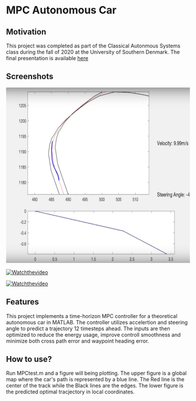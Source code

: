 # MPC Autonomous Car

## Motivation
This project was completed as part of the Classical Autonmous Systems class during the fall of 2020 at the University of Southern Denmark. The final presentation is available [here](FinalPresentation.pdf)

## Screenshots
<img src="./Overleaf pictures/MPC Plot.png" width="854" height="480" />

[![Watchthevideo](https://img.youtube.com/vi/tzgKwV1jZkw/0.jpg)](https://www.youtube.com/watch?v=tzgKwV1jZkw)

[![Watchthevideo](https://img.youtube.com/vi/YV3XZEl14R8/0.jpg)](https://www.youtube.com/watch?v=YV3XZEl14R8)

## Features
This project implements a time-horizon MPC controller for a theoretical autonomous car in MATLAB. The controller utilizes accelertion and steering angle to predict a trajectory 12 timesteps ahead. The inputs are then optimized to reduce the energy usage, improve controll smoothness and minimize both cross path error and waypoint heading error. 

## How to use?
Run MPCtest.m and a figure will being plotting. The upper figure is a global map where the car's path is represented by a blue line. The Red line is the center of the track while the Black lines are the edges. The lower figure is the predicted optimal tracjectory in local coordinates.
